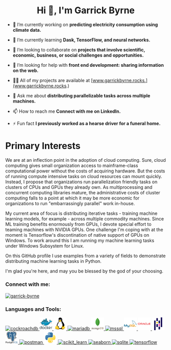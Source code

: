 <h1 align="center">Hi 👋, I'm Garrick Byrne</h1>

- 🔭 I’m currently working on **predicting electricity consumption using climate data.**

- 🌱 I’m currently learning **Dask, TensorFlow, and neural networks.**

- 👯 I’m looking to collaborate on **projects that involve scientific, economic, business, or social challenges and opportunities.**

- 🤝 I’m looking for help with **front end development: sharing information on the web.**

- 👨‍💻 All of my projects are available at [www.garrickbyrne.rocks.](www.garrickbyrne.rocks.)

- 💬 Ask me about **distributing parallelizable tasks across multiple machines.**

- 📫 How to reach me **Connect with me on LinkedIn.**

- ⚡ Fun fact **I previously worked as a hearse driver for a funeral home.**

<h1 align="left">Primary Interests</h1>

We are at an inflection point in the adoption of cloud computing. Sure, cloud computing gives small organization access to mainframe-class computational power without the costs of acquiring hardware. But the costs of running compute intensive tasks on cloud resources can mount quickly. Instead, I propose that organizations run parallelization friendly tasks on clusters of CPUs and GPUs they already own. As multiprocessing and concurrent computing libraries mature, the administrative costs of cluster computing falls to a point at which it may be more economic for organizations to run "embarrassingly parallel" work in-house. 

My current area of focus is distributing iterative tasks - training machine learning models, for example - across multiple commodity machines. Since ML training benefits enormously from GPUs, I devote special effort to teaming machines with NVIDIA GPUs. One challenge I'm coping with at the moment is Tensorflow's discontination of native support of GPUs on Windows. To work around this I am running my machine learning tasks under Windows Subsystem for Linux.

On this GitHub profile I use examples from a variety of fields to demonstrate distributing machine learning tasks in Python.

I'm glad you're here, and may you be blessed by the god of your choosing.

<h3 align="left">Connect with me:</h3>
<p align="left">
<a href="https://linkedin.com/in/garrick-byrne" target="blank"><img align="center" src="https://raw.githubusercontent.com/rahuldkjain/github-profile-readme-generator/master/src/images/icons/Social/linked-in-alt.svg" alt="garrick-byrne" height="30" width="40" /></a>
</p>

<h3 align="left">Languages and Tools:</h3>
<p align="left"> <a href="https://www.cockroachlabs.com/product/cockroachdb/" target="_blank" rel="noreferrer"> <img src="https://cdn.worldvectorlogo.com/logos/cockroachdb.svg" alt="cockroachdb" width="40" height="40"/> </a> <a href="https://www.docker.com/" target="_blank" rel="noreferrer"> <img src="https://raw.githubusercontent.com/devicons/devicon/master/icons/docker/docker-original-wordmark.svg" alt="docker" width="40" height="40"/> </a> <a href="https://www.linux.org/" target="_blank" rel="noreferrer"> <img src="https://raw.githubusercontent.com/devicons/devicon/master/icons/linux/linux-original.svg" alt="linux" width="40" height="40"/> </a> <a href="https://mariadb.org/" target="_blank" rel="noreferrer"> <img src="https://www.vectorlogo.zone/logos/mariadb/mariadb-icon.svg" alt="mariadb" width="40" height="40"/> </a> <a href="https://www.mongodb.com/" target="_blank" rel="noreferrer"> <img src="https://raw.githubusercontent.com/devicons/devicon/master/icons/mongodb/mongodb-original-wordmark.svg" alt="mongodb" width="40" height="40"/> </a> <a href="https://www.microsoft.com/en-us/sql-server" target="_blank" rel="noreferrer"> <img src="https://www.svgrepo.com/show/303229/microsoft-sql-server-logo.svg" alt="mssql" width="40" height="40"/> </a> <a href="https://www.mysql.com/" target="_blank" rel="noreferrer"> <img src="https://raw.githubusercontent.com/devicons/devicon/master/icons/mysql/mysql-original-wordmark.svg" alt="mysql" width="40" height="40"/> </a> <a href="https://www.oracle.com/" target="_blank" rel="noreferrer"> <img src="https://raw.githubusercontent.com/devicons/devicon/master/icons/oracle/oracle-original.svg" alt="oracle" width="40" height="40"/> </a> <a href="https://pandas.pydata.org/" target="_blank" rel="noreferrer"> <img src="https://raw.githubusercontent.com/devicons/devicon/2ae2a900d2f041da66e950e4d48052658d850630/icons/pandas/pandas-original.svg" alt="pandas" width="40" height="40"/> </a> <a href="https://www.postgresql.org" target="_blank" rel="noreferrer"> <img src="https://raw.githubusercontent.com/devicons/devicon/master/icons/postgresql/postgresql-original-wordmark.svg" alt="postgresql" width="40" height="40"/> </a> <a href="https://postman.com" target="_blank" rel="noreferrer"> <img src="https://www.vectorlogo.zone/logos/getpostman/getpostman-icon.svg" alt="postman" width="40" height="40"/> </a> <a href="https://www.python.org" target="_blank" rel="noreferrer"> <img src="https://raw.githubusercontent.com/devicons/devicon/master/icons/python/python-original.svg" alt="python" width="40" height="40"/> </a> <a href="https://scikit-learn.org/" target="_blank" rel="noreferrer"> <img src="https://upload.wikimedia.org/wikipedia/commons/0/05/Scikit_learn_logo_small.svg" alt="scikit_learn" width="40" height="40"/> </a> <a href="https://seaborn.pydata.org/" target="_blank" rel="noreferrer"> <img src="https://seaborn.pydata.org/_images/logo-mark-lightbg.svg" alt="seaborn" width="40" height="40"/> </a> <a href="https://www.sqlite.org/" target="_blank" rel="noreferrer"> <img src="https://www.vectorlogo.zone/logos/sqlite/sqlite-icon.svg" alt="sqlite" width="40" height="40"/> </a> <a href="https://www.tensorflow.org" target="_blank" rel="noreferrer"> <img src="https://www.vectorlogo.zone/logos/tensorflow/tensorflow-icon.svg" alt="tensorflow" width="40" height="40"/> </a> </p>
